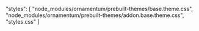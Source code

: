 "styles": [
  "node_modules/ornamentum/prebuilt-themes/base.theme.css",
  "node_modules/ornamentum/prebuilt-themes/addon.base.theme.css",
  "styles.css"
]
